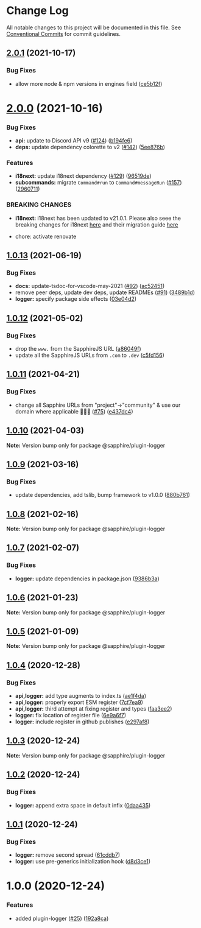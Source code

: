# Change Log

All notable changes to this project will be documented in this file.
See [Conventional Commits](https://conventionalcommits.org) for commit guidelines.

## [2.0.1](https://github.com/sapphiredev/plugins/compare/@sapphire/plugin-logger@2.0.0...@sapphire/plugin-logger@2.0.1) (2021-10-17)

### Bug Fixes

-   allow more node & npm versions in engines field ([ce5b12f](https://github.com/sapphiredev/plugins/commit/ce5b12f8142297bceda49b85574a95a3cf9112ab))

# [2.0.0](https://github.com/sapphiredev/plugins/compare/@sapphire/plugin-logger@1.0.13...@sapphire/plugin-logger@2.0.0) (2021-10-16)

### Bug Fixes

-   **api:** update to Discord API v9 ([#124](https://github.com/sapphiredev/plugins/issues/124)) ([b194fe6](https://github.com/sapphiredev/plugins/commit/b194fe613ec04f327a2aa5ae8d051c400ed105c8))
-   **deps:** update dependency colorette to v2 ([#142](https://github.com/sapphiredev/plugins/issues/142)) ([5ee876b](https://github.com/sapphiredev/plugins/commit/5ee876b3c43c688861168063b92fb343ba184fc9))

### Features

-   **i18next:** update i18next dependency ([#129](https://github.com/sapphiredev/plugins/issues/129)) ([96519de](https://github.com/sapphiredev/plugins/commit/96519de5de253db390ed9a76ed073ffe1eabd187))
-   **subcommands:** migrate `Command#run` to `Command#messageRun` ([#157](https://github.com/sapphiredev/plugins/issues/157)) ([2960711](https://github.com/sapphiredev/plugins/commit/29607111c4e4f61ece463e10854982f205879996))

### BREAKING CHANGES

-   **i18next:** i18next has been updated to v21.0.1. Please also seee the breaking changes for i18next [here](https://github.com/i18next/i18next/blob/master/CHANGELOG.md#2100) and their migration guide [here](https://www.i18next.com/misc/migration-guide#v-20-x-x-to-v-21-0-0)

-   chore: activate renovate

## [1.0.13](https://github.com/sapphiredev/plugins/compare/@sapphire/plugin-logger@1.0.12...@sapphire/plugin-logger@1.0.13) (2021-06-19)

### Bug Fixes

-   **docs:** update-tsdoc-for-vscode-may-2021 ([#92](https://github.com/sapphiredev/plugins/issues/92)) ([ac52451](https://github.com/sapphiredev/plugins/commit/ac52451f3cf5560a8b93931411cc04497c00d4a9))
-   remove peer deps, update dev deps, update READMEs ([#91](https://github.com/sapphiredev/plugins/issues/91)) ([3489b1d](https://github.com/sapphiredev/plugins/commit/3489b1dc1e8a7c64c255595b3d441cd0b5bac936))
-   **logger:** specify package side effects ([03e04d2](https://github.com/sapphiredev/plugins/commit/03e04d2751f1897e8e2cb6043ceac72681ce1049))

## [1.0.12](https://github.com/sapphiredev/plugins/compare/@sapphire/plugin-logger@1.0.11...@sapphire/plugin-logger@1.0.12) (2021-05-02)

### Bug Fixes

-   drop the `www.` from the SapphireJS URL ([a86049f](https://github.com/sapphiredev/plugins/commit/a86049f185f0ccb12d61379dd82255b36d4fa145))
-   update all the SapphireJS URLs from `.com` to `.dev` ([c5fd156](https://github.com/sapphiredev/plugins/commit/c5fd15691abb9a9712dc4b8aebd8400f6d91f719))

## [1.0.11](https://github.com/sapphiredev/plugins/compare/@sapphire/plugin-logger@1.0.10...@sapphire/plugin-logger@1.0.11) (2021-04-21)

### Bug Fixes

-   change all Sapphire URLs from "project"->"community" & use our domain where applicable 👨‍🌾🚜 ([#75](https://github.com/sapphiredev/plugins/issues/75)) ([e437dc4](https://github.com/sapphiredev/plugins/commit/e437dc45fcd4d22ab2dcdb0e70c67cc5856883c0))

## [1.0.10](https://github.com/sapphiredev/plugins/compare/@sapphire/plugin-logger@1.0.9...@sapphire/plugin-logger@1.0.10) (2021-04-03)

**Note:** Version bump only for package @sapphire/plugin-logger

## [1.0.9](https://github.com/sapphiredev/plugins/compare/@sapphire/plugin-logger@1.0.8...@sapphire/plugin-logger@1.0.9) (2021-03-16)

### Bug Fixes

-   update dependencies, add tslib, bump framework to v1.0.0 ([880b761](https://github.com/sapphiredev/plugins/commit/880b7614d857f23fcbcd351e69795c451a95f49c))

## [1.0.8](https://github.com/sapphiredev/plugins/compare/@sapphire/plugin-logger@1.0.7...@sapphire/plugin-logger@1.0.8) (2021-02-16)

**Note:** Version bump only for package @sapphire/plugin-logger

## [1.0.7](https://github.com/sapphiredev/plugins/compare/@sapphire/plugin-logger@1.0.6...@sapphire/plugin-logger@1.0.7) (2021-02-07)

### Bug Fixes

-   **logger:** update dependencies in package.json ([9386b3a](https://github.com/sapphiredev/plugins/commit/9386b3a30773e34ac1a50fe3d4ad0452a93a9fc1))

## [1.0.6](https://github.com/sapphiredev/plugins/compare/@sapphire/plugin-logger@1.0.5...@sapphire/plugin-logger@1.0.6) (2021-01-23)

**Note:** Version bump only for package @sapphire/plugin-logger

## [1.0.5](https://github.com/sapphiredev/plugins/compare/@sapphire/plugin-logger@1.0.4...@sapphire/plugin-logger@1.0.5) (2021-01-09)

**Note:** Version bump only for package @sapphire/plugin-logger

## [1.0.4](https://github.com/sapphiredev/plugins/compare/@sapphire/plugin-logger@1.0.3...@sapphire/plugin-logger@1.0.4) (2020-12-28)

### Bug Fixes

-   **api,logger:** add type augments to index.ts ([ae1f4da](https://github.com/sapphiredev/plugins/commit/ae1f4da9671a531edf10555242e21f39eb3b0d17))
-   **api,logger:** properly export ESM register ([7cf7ea9](https://github.com/sapphiredev/plugins/commit/7cf7ea9a9c91f73874035b0512292cc08d93e38e))
-   **api,logger:** third attempt at fixing register and types ([faa3ee2](https://github.com/sapphiredev/plugins/commit/faa3ee2f53d2ca1153a7eff2a64e2abf3feaae85))
-   **logger:** fix location of register file ([6e9a6f7](https://github.com/sapphiredev/plugins/commit/6e9a6f7ae4de5222e879394d717ae04ffb048aeb))
-   **logger:** include register in github publishes ([e297af8](https://github.com/sapphiredev/plugins/commit/e297af8cada0ff3cf94bbe17e2f1c340743cd4d2))

## [1.0.3](https://github.com/sapphiredev/plugins/compare/@sapphire/plugin-logger@1.0.2...@sapphire/plugin-logger@1.0.3) (2020-12-24)

**Note:** Version bump only for package @sapphire/plugin-logger

## [1.0.2](https://github.com/sapphiredev/plugins/compare/@sapphire/plugin-logger@1.0.1...@sapphire/plugin-logger@1.0.2) (2020-12-24)

### Bug Fixes

-   **logger:** append extra space in default infix ([0daa435](https://github.com/sapphiredev/plugins/commit/0daa4351f75782bde0a2e763c61ca401e559d64f))

## [1.0.1](https://github.com/sapphiredev/plugins/compare/@sapphire/plugin-logger@1.0.0...@sapphire/plugin-logger@1.0.1) (2020-12-24)

### Bug Fixes

-   **logger:** remove second spread ([61cddb7](https://github.com/sapphiredev/plugins/commit/61cddb7dfd433c0afd8aeddd6a42b78a1be17850))
-   **logger:** use pre-generics initialization hook ([d8d3ce1](https://github.com/sapphiredev/plugins/commit/d8d3ce183c4e246a9707cbbfca0c69b135be7267))

# 1.0.0 (2020-12-24)

### Features

-   added plugin-logger ([#25](https://github.com/sapphiredev/plugins/issues/25)) ([192a8ca](https://github.com/sapphiredev/plugins/commit/192a8cac6c34c4dd1cc8e12dd5ba3307926c467d))
